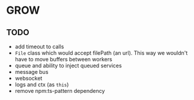 # GROW

## TODO

- add timeout to calls
- `File` class which would accept filePath (an url). This way we wouldn't have to move buffers between workers
- queue and ability to inject queued services
- message bus
- websocket
- logs and ctx (as `this`)
- remove npm:ts-pattern dependency
